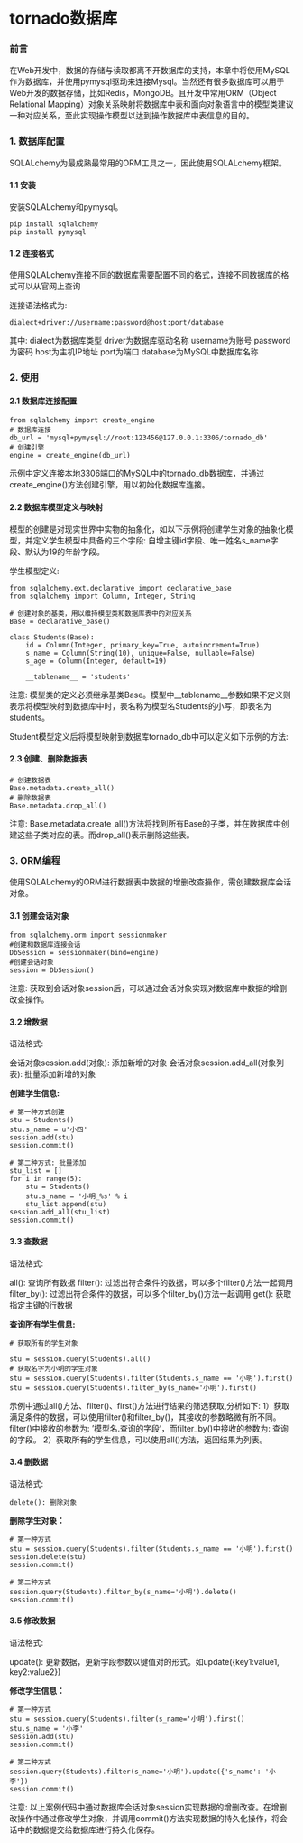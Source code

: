 # tornado数据库

### 前言

在Web开发中，数据的存储与读取都离不开数据库的支持，本章中将使用MySQL作为数据库，并使用pymysql驱动来连接Mysql。当然还有很多数据库可以用于Web开发的数据存储，比如Redis，MongoDB。且开发中常用ORM（Object Relational Mapping）对象关系映射将数据库中表和面向对象语言中的模型类建议一种对应关系，至此实现操作模型以达到操作数据库中表信息的目的。


### 1. 数据库配置

SQLALchemy为最成熟最常用的ORM工具之一，因此使用SQLALchemy框架。

#### 1.1	安装

安装SQLALchemy和pymysql。
```
pip install sqlalchemy
pip install pymysql
```
#### 1.2	连接格式

使用SQLALchemy连接不同的数据库需要配置不同的格式，连接不同数据库的格式可以从官网上查询

连接语法格式为: 
```
dialect+driver://username:password@host:port/database
```

其中:
dialect为数据库类型
driver为数据库驱动名称
username为账号
password为密码
host为主机IP地址
port为端口
database为MySQL中数据库名称

### 2. 使用
#### 2.1 数据库连接配置
```
from sqlalchemy import create_engine
# 数据库连接
db_url = 'mysql+pymysql://root:123456@127.0.0.1:3306/tornado_db'
# 创建引擎
engine = create_engine(db_url)
```
示例中定义连接本地3306端口的MySQL中的tornado_db数据库，并通过create_engine()方法创建引擎，用以初始化数据库连接。

#### 2.2 数据库模型定义与映射

模型的创建是对现实世界中实物的抽象化，如以下示例将创建学生对象的抽象化模型，并定义学生模型中具备的三个字段: 自增主键id字段、唯一姓名s_name字段、默认为19的年龄字段。

学生模型定义:
```
from sqlalchemy.ext.declarative import declarative_base
from sqlalchemy import Column, Integer, String

# 创建对象的基类，用以维持模型类和数据库表中的对应关系
Base = declarative_base()

class Students(Base):
	id = Column(Integer, primary_key=True, autoincrement=True)
	s_name = Column(String(10), unique=False, nullable=False)
	s_age = Column(Integer, default=19)

	__tablename__ = 'students'
```
注意: 模型类的定义必须继承基类Base。模型中__tablename__参数如果不定义则表示将模型映射到数据库中时，表名称为模型名Students的小写，即表名为students。

Student模型定义后将模型映射到数据库tornado_db中可以定义如下示例的方法:

#### 2.3 创建、删除数据表
```
# 创建数据表
Base.metadata.create_all()
# 删除数据表
Base.metadata.drop_all()
```
注意: Base.metadata.create_all()方法将找到所有Base的子类，并在数据库中创建这些子类对应的表。而drop_all()表示删除这些表。

### 3. ORM编程

使用SQLALchemy的ORM进行数据表中数据的增删改查操作，需创建数据库会话对象。

#### 3.1 创建会话对象
```
from sqlalchemy.orm import sessionmaker
#创建和数据库连接会话
DbSession = sessionmaker(bind=engine)
#创建会话对象
session = DbSession()
```
注意: 获取到会话对象session后，可以通过会话对象实现对数据库中数据的增删改查操作。

#### 3.2 增数据

语法格式:

会话对象session.add(对象): 添加新增的对象
会话对象session.add_all(对象列表): 批量添加新增的对象

<b>创建学生信息:</b>
```
# 第一种方式创建
stu = Students()
stu.s_name = u'小四'
session.add(stu)
session.commit()

# 第二种方式: 批量添加
stu_list = []
for i in range(5):
	stu = Students()
	stu.s_name = '小明_%s' % i
	stu_list.append(stu)
session.add_all(stu_list)
session.commit()
```
#### 3.3 查数据

语法格式: 

all(): 查询所有数据
filter(): 过滤出符合条件的数据，可以多个filter()方法一起调用
filter_by(): 过滤出符合条件的数据，可以多个filter_by()方法一起调用
get(): 获取指定主键的行数据

<b>查询所有学生信息:</b>
```
# 获取所有的学生对象

stu = session.query(Students).all()
# 获取名字为小明的学生对象
stu = session.query(Students).filter(Students.s_name == '小明').first()
stu = session.query(Students).filter_by(s_name='小明').first()
```

示例中通过all()方法、filter()、first()方法进行结果的筛选获取,分析如下:
1）获取满足条件的数据，可以使用filter()和filter_by()，其接收的参数略微有所不同。filter()中接收的参数为: ’模型名.查询的字段’，而filter_by()中接收的参数为: 查询的字段。
2）获取所有的学生信息，可以使用all()方法，返回结果为列表。

#### 3.4 删数据

语法格式:
```
delete(): 删除对象
```
<b>删除学生对象：</b>
```
# 第一种方式
stu = session.query(Students).filter(Students.s_name == '小明').first()
session.delete(stu)
session.commit()

# 第二种方式
session.query(Students).filter_by(s_name='小明').delete()
session.commit()
```
#### 3.5 修改数据

语法格式:

update(): 更新数据，更新字段参数以键值对的形式。如update({key1:value1, key2:value2})

<b>修改学生信息：</b>
```
# 第一种方式
stu = session.query(Students).filter(s_name='小明').first()
stu.s_name = '小李'
session.add(stu)
session.commit()

# 第二种方式
session.query(Students).filter(s_name='小明').update({'s_name': '小李'})
session.commit()
```
注意: 以上案例代码中通过数据库会话对象session实现数据的增删改查。在增删改操作中通过修改学生对象，并调用commit()方法实现数据的持久化操作，将会话中的数据提交给数据库进行持久化保存。


